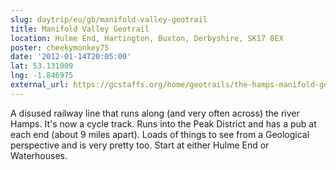 ```yaml
---
slug: daytrip/eu/gb/manifold-valley-geotrail
title: Manifold Valley Geotrail
location: Hulme End, Hartington, Buxton, Derbyshire, SK17 0EX
poster: cheekymonkey75
date: '2012-01-14T20:05:00'
lat: 53.131009
lng: -1.846975
external_url: https://gcstaffs.org/home/geotrails/the-hamps-manifold-geotrail/
---
```


A disused railway line that runs along (and very often across) the river Hamps. It's now a cycle track. Runs into the Peak District and has a pub at each end (about 9 miles apart).  Loads of things to see from a Geological perspective and is very pretty too. Start at either Hulme End or Waterhouses.
